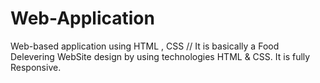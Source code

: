 # Web-Application
Web-based application using HTML , CSS
// It is basically a Food Delevering WebSite design by using technologies HTML & CSS.
It is fully Responsive.

